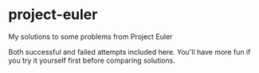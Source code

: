 project-euler
=============

My solutions to some problems from Project Euler

Both successful and failed attempts included here.
You'll have more fun if you try it yourself first before comparing solutions.
